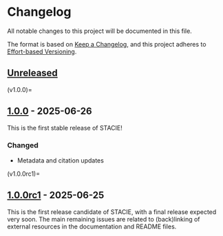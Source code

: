 <!-- markdownlint-disable no-duplicate-heading blanks-around-headings -->

# Changelog

All notable changes to this project will be documented in this file.

The format is based on [Keep a Changelog](https://keepachangelog.com/en/1.1.0/),
and this project adheres to [Effort-based Versioning](https://jacobtomlinson.dev/effver/).

## [Unreleased]

(v1.0.0)=
## [1.0.0] - 2025-06-26

This is the first stable release of STACIE!

### Changed

- Metadata and citation updates

(v1.0.0rc1)=
## [1.0.0rc1] - 2025-06-25

This is the first release candidate of STACIE, with a final release expected very soon.
The main remaining issues are related to (back)linking of external resources
in the documentation and README files.

[Unreleased]: https://github.com/molmod/stacie
[1.0.0]: https://github.com/molmod/stacie/releases/tag/v1.0.0
[1.0.0rc1]: https://github.com/molmod/stacie/releases/tag/v1.0.0rc1
